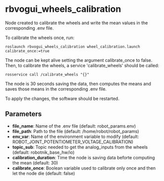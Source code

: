 # rbvogui_wheels_calibration

Node created to calibrate the wheels and write the mean values in the corresponding .env file.

To calibrate the wheels once, run:
```
roslaunch rbvogui_wheels_calibration wheel_calibration.launch calibrate_once:=true
```

The node can be kept alive setting the argument calibrate_once to false. Then, to calibrate the wheels, a service 'calibrate_wheels' should be called:

```
rosservice call /calibrate_wheels "{}"
```

The node is 30 seconds saving the data, then computes the means and saves those means in the corresponding .env file.

To apply the changes, the software should be restarted.

## Parameters
- **file_name**: Name of the .env file (default: robot_params.env)
- **file_path**: Path to the file (default: /home/robot/robot_params)
- **env_var**: Name of the environment variable to modify (default: ROBOT_JOINT_POTENTIOMETER_VOLTAGE_CALIBRATION)
- **topic_sub**: Topic needed to get the analog_inputs from the wheels (default: robotnik_base_hw/io)
- **calibration_duration**: Time the node is saving data beforte computing the mean (default: 30)
- **calibrate_once**: Boolean variable used to calibrate only once and then let the node die (default: false)

